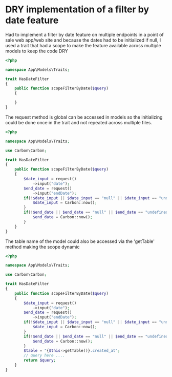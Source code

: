 # DRY implementation of a filter by date feature

Had to implement a filter by date feature on multiple endpoints in a point of sale web app/web site and because the dates had to be initialized if null, I used a trait that had a scope to make the feature available across multiple models to keep the code DRY

```php
<?php

namespace App\Models\Traits;

trait HasDateFilter
{
    public function scopeFilterByDate($query)
    {

    }
}
```

The request method is global can be accessed in models so the initializing could be done once in the trait and not repeated across multiple files. 

```php
<?php

namespace App\Models\Traits;

use Carbon\Carbon;

trait HasDateFilter
{
    public function scopeFilterByDate($query)
    {
        $date_input = request()
            ->input("date");
        $end_date = request()
            ->input("endDate");
        if(!$date_input || $date_input == "null" || $date_input == "undefined"){
            $date_input = Carbon::now();
        }
        if(!$end_date || $end_date == "null" || $end_date == "undefined"){
            $end_date = Carbon::now();
        }
    }
}
```

The table name of the model could also be accessed via the 'getTable' method making the scope dynamic

```php
<?php

namespace App\Models\Traits;

use Carbon\Carbon;

trait HasDateFilter
{
    public function scopeFilterByDate($query)
    {
        $date_input = request()
            ->input("date");
        $end_date = request()
            ->input("endDate");
        if(!$date_input || $date_input == "null" || $date_input == "undefined"){
            $date_input = Carbon::now();
        }
        if(!$end_date || $end_date == "null" || $end_date == "undefined"){
            $end_date = Carbon::now();
        }
        $table = "{$this->getTable()}.created_at";
        // query here ....
        return $query;
    }
}
```
